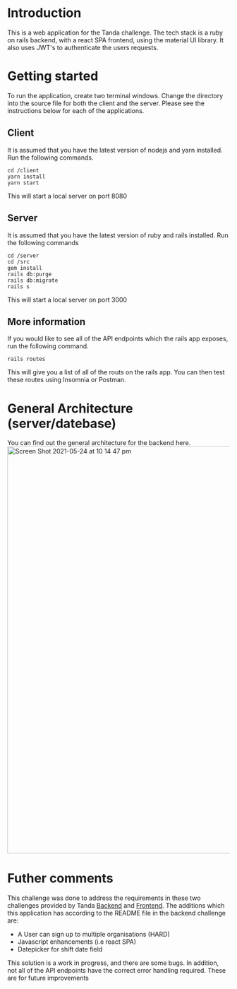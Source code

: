 # Introduction

This is a web application for the Tanda challenge. The tech stack is a ruby on rails backend, with a react SPA frontend, using the material UI library. It also uses JWT's to authenticate the users requests.

# Getting started

To run the application, create two terminal windows. Change the directory into the source file for both the client and the server. Please see the instructions below for each of the applications.

## Client

It is assumed that you have the latest version of nodejs and yarn installed. Run the following commands.

```
cd /client
yarn install
yarn start
```

This will start a local server on port 8080

## Server

It is assumed that you have the latest version of ruby and rails installed. Run the following commands

```
cd /server
cd /src
gem install
rails db:purge
rails db:migrate
rails s
```

This will start a local server on port 3000

## More information

If you would like to see all of the API endpoints which the rails app exposes, run the following command.

```
rails routes
```

This will give you a list of all of the routs on the rails app. You can then test these routes using Insomnia or Postman.

# General Architecture (server/datebase)

You can find out the general architecture for the backend here.
<img width="922" alt="Screen Shot 2021-05-24 at 10 14 47 pm" src="https://user-images.githubusercontent.com/38039863/119346519-a95a6500-bcdd-11eb-8629-901635563344.png">


# Futher comments

This challenge was done to address the requirements in these two challenges provided by Tanda [Backend](https://github.com/TandaHQ/work-samples/tree/master/adnat%20(backend)) and [Frontend](https://github.com/TandaHQ/work-samples/tree/master/adnat%20(react)). The additions which this application has according to the README file in the backend challenge are:

* A User can sign up to multiple organisations (HARD)
* Javascript enhancements (i.e react SPA)
* Datepicker for shift date field

This solution is a work in progress, and there are some bugs. In addition, not all of the API endpoints have the correct error handling required. These are for future improvements
